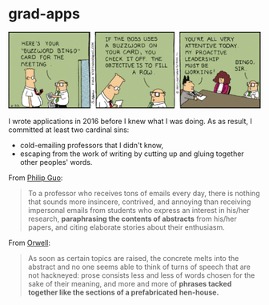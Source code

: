 # grad-apps

![keyword bingo](cv-materials/keyword-bingo.gif)

I wrote applications in 2016 before I knew what I was doing. As as result, I committed at least two cardinal sins: 
- cold-emailing professors that I didn't know,
- escaping from the work of writing by cutting up and gluing together other peoples' words.

From [Philip Guo](http://www.pgbovine.net/grad-school-app-tips.htm):
> To a professor who receives tons of emails every day, there is nothing that sounds more insincere, contrived, and annoying than receiving impersonal emails from students who express an interest in his/her research, **paraphrasing the contents of abstracts** from his/her papers, and citing elaborate stories about their enthusiasm.

From [Orwell](http://www.orwell.ru/library/essays/politics/english/e_polit/):
> As soon as certain topics are raised, the concrete melts into the abstract and no one seems able to think of turns of speech that are not hackneyed: prose consists less and less of words chosen for the sake of their meaning, and more and more of **phrases tacked together like the sections of a prefabricated hen-house.**
